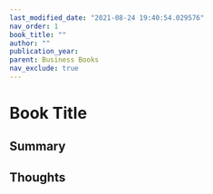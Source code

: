 ```yaml
---
last_modified_date: "2021-08-24 19:40:54.029576"
nav_order: 1
book_title: ""
author: ""
publication_year:
parent: Business Books
nav_exclude: true
---
```


# Book Title

## Summary

## Thoughts